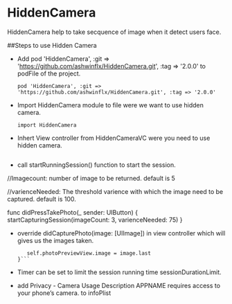 # HiddenCamera


HiddenCamera help to take secquence of image when it detect users face.


##Steps to use Hidden Camera

- Add pod 'HiddenCamera', :git => 'https://github.com/ashwinflx/HiddenCamera.git', :tag => '2.0.0' to podFile of the project.

    ```pod 'HiddenCamera', :git => 'https://github.com/ashwinflx/HiddenCamera.git', :tag => '2.0.0'```
    
- Import HiddenCamera module to file were we want to use hidden camera.

   ```import HiddenCamera```
    
- Inhert View controller from HiddenCameraVC were you need to use hidden camera.

    ```class ViewController: FaceCaptureVC
    
- call startRunningSession() function to start the session.

//Imagecount: number of image to be returned. default is 5

//varienceNeeded: The threshold varience with which the image need to be captured. default is 100.

  
  
   func didPressTakePhoto(_ sender: UIButton) {
        startCapturingSession(imageCount: 3, varienceNeeded: 75)
    } 
 
    
    
    
- override  didCapturePhoto(image: [UIImage]) in view controller which will gives us the images taken.

     ```override func didCapturePhoto(images: [UIImage]) {
        self.photoPreviewView.image = image.last
    }```
- Timer can be set to limit the session running time sessionDurationLimit.  
    
    
- add <key>Privacy - Camera Usage Description</key>
<string>APPNAME requires access to your phone’s camera.</string> to infoPlist
